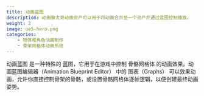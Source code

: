 ```yaml
---
title: 动画蓝图
description: 动画蒙太奇动画资产可以用于将动画合并至一个资产并通过蓝图控制播放。
weight: 2
image: ue5-hero.png
categories:
    - 物体和角色动画制作
    - 骨架网格体动画系统
---
```

动画蓝图 是一种特殊的 蓝图，它用于在游戏中控制 骨骼网格体 的动画效果。动画蓝图编辑器（Animation Blueprint Editor） 中的 图表（Graphs） 可以效果动画，允许你直接控制骨架的骨骼，或设置骨骼网格体逐帧逻辑，以便创建最终动画姿势。